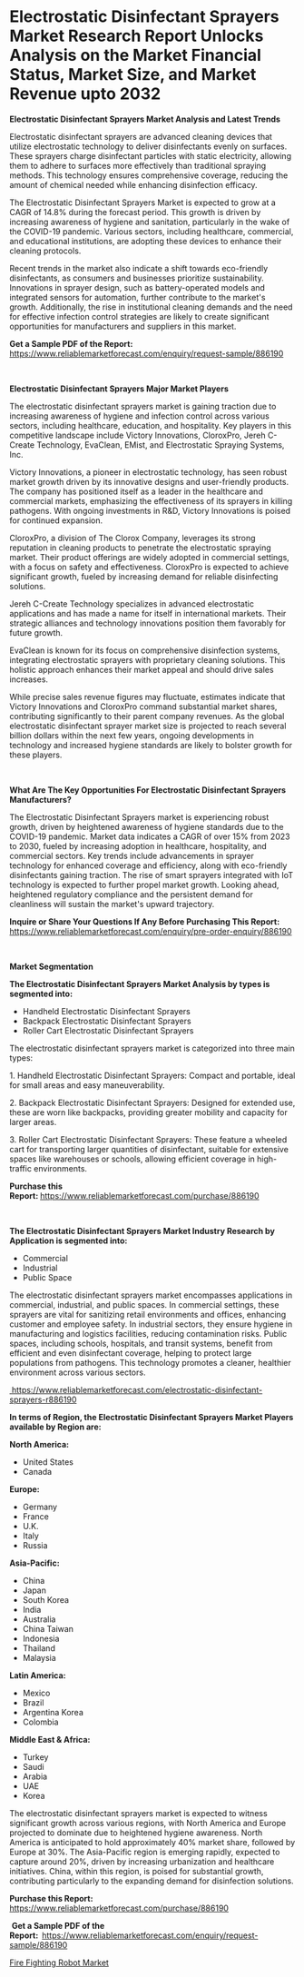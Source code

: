 <p><h1>Electrostatic Disinfectant Sprayers Market Research Report Unlocks Analysis on the Market Financial Status, Market Size, and Market Revenue upto 2032</h1></p><p><strong>Electrostatic Disinfectant Sprayers Market Analysis and Latest Trends</strong></p>
<p><p>Electrostatic disinfectant sprayers are advanced cleaning devices that utilize electrostatic technology to deliver disinfectants evenly on surfaces. These sprayers charge disinfectant particles with static electricity, allowing them to adhere to surfaces more effectively than traditional spraying methods. This technology ensures comprehensive coverage, reducing the amount of chemical needed while enhancing disinfection efficacy.</p><p>The Electrostatic Disinfectant Sprayers Market is expected to grow at a CAGR of 14.8% during the forecast period. This growth is driven by increasing awareness of hygiene and sanitation, particularly in the wake of the COVID-19 pandemic. Various sectors, including healthcare, commercial, and educational institutions, are adopting these devices to enhance their cleaning protocols. </p><p>Recent trends in the market also indicate a shift towards eco-friendly disinfectants, as consumers and businesses prioritize sustainability. Innovations in sprayer design, such as battery-operated models and integrated sensors for automation, further contribute to the market's growth. Additionally, the rise in institutional cleaning demands and the need for effective infection control strategies are likely to create significant opportunities for manufacturers and suppliers in this market.</p></p>
<p><strong>Get a Sample PDF of the Report:&nbsp;</strong> <a href="https://www.reliablemarketforecast.com/enquiry/request-sample/886190?utm_campaign=2280&utm_medium=2&utm_source=Github&utm_content=ia&utm_term=21022025&utm_id=electrostatic-disinfectant-sprayers">https://www.reliablemarketforecast.com/enquiry/request-sample/886190</a></p>
<p>&nbsp;</p>
<p><strong>Electrostatic Disinfectant Sprayers Major Market Players</strong></p>
<p><p>The electrostatic disinfectant sprayers market is gaining traction due to increasing awareness of hygiene and infection control across various sectors, including healthcare, education, and hospitality. Key players in this competitive landscape include Victory Innovations, CloroxPro, Jereh C-Create Technology, EvaClean, EMist, and Electrostatic Spraying Systems, Inc.</p><p>Victory Innovations, a pioneer in electrostatic technology, has seen robust market growth driven by its innovative designs and user-friendly products. The company has positioned itself as a leader in the healthcare and commercial markets, emphasizing the effectiveness of its sprayers in killing pathogens. With ongoing investments in R&D, Victory Innovations is poised for continued expansion.</p><p>CloroxPro, a division of The Clorox Company, leverages its strong reputation in cleaning products to penetrate the electrostatic spraying market. Their product offerings are widely adopted in commercial settings, with a focus on safety and effectiveness. CloroxPro is expected to achieve significant growth, fueled by increasing demand for reliable disinfecting solutions.</p><p>Jereh C-Create Technology specializes in advanced electrostatic applications and has made a name for itself in international markets. Their strategic alliances and technology innovations position them favorably for future growth.</p><p>EvaClean is known for its focus on comprehensive disinfection systems, integrating electrostatic sprayers with proprietary cleaning solutions. This holistic approach enhances their market appeal and should drive sales increases.</p><p>While precise sales revenue figures may fluctuate, estimates indicate that Victory Innovations and CloroxPro command substantial market shares, contributing significantly to their parent company revenues. As the global electrostatic disinfectant sprayer market size is projected to reach several billion dollars within the next few years, ongoing developments in technology and increased hygiene standards are likely to bolster growth for these players.</p></p>
<p>&nbsp;</p>
<p><strong>What Are The Key Opportunities For Electrostatic Disinfectant Sprayers Manufacturers?</strong></p>
<p><p>The Electrostatic Disinfectant Sprayers market is experiencing robust growth, driven by heightened awareness of hygiene standards due to the COVID-19 pandemic. Market data indicates a CAGR of over 15% from 2023 to 2030, fueled by increasing adoption in healthcare, hospitality, and commercial sectors. Key trends include advancements in sprayer technology for enhanced coverage and efficiency, along with eco-friendly disinfectants gaining traction. The rise of smart sprayers integrated with IoT technology is expected to further propel market growth. Looking ahead, heightened regulatory compliance and the persistent demand for cleanliness will sustain the market's upward trajectory.</p></p>
<p><strong>Inquire or Share Your Questions If Any Before Purchasing This Report:</strong> <a href="https://www.reliablemarketforecast.com/enquiry/pre-order-enquiry/886190?utm_campaign=2280&utm_medium=2&utm_source=Github&utm_content=ia&utm_term=21022025&utm_id=electrostatic-disinfectant-sprayers">https://www.reliablemarketforecast.com/enquiry/pre-order-enquiry/886190</a></p>
<p>&nbsp;</p>
<p><strong>Market Segmentation</strong></p>
<p><strong>The Electrostatic Disinfectant Sprayers Market Analysis by types is segmented into:</strong></p>
<p><ul><li>Handheld Electrostatic Disinfectant Sprayers</li><li>Backpack Electrostatic Disinfectant Sprayers</li><li>Roller Cart Electrostatic Disinfectant Sprayers</li></ul></p>
<p><p>The electrostatic disinfectant sprayers market is categorized into three main types: </p><p>1. Handheld Electrostatic Disinfectant Sprayers: Compact and portable, ideal for small areas and easy maneuverability.</p><p>2. Backpack Electrostatic Disinfectant Sprayers: Designed for extended use, these are worn like backpacks, providing greater mobility and capacity for larger areas.</p><p>3. Roller Cart Electrostatic Disinfectant Sprayers: These feature a wheeled cart for transporting larger quantities of disinfectant, suitable for extensive spaces like warehouses or schools, allowing efficient coverage in high-traffic environments.</p></p>
<p><strong>Purchase this Report:&nbsp;</strong><a href="https://www.reliablemarketforecast.com/purchase/886190?utm_campaign=2280&utm_medium=2&utm_source=Github&utm_content=ia&utm_term=21022025&utm_id=electrostatic-disinfectant-sprayers">https://www.reliablemarketforecast.com/purchase/886190</a></p>
<p>&nbsp;</p>
<p><strong>The Electrostatic Disinfectant Sprayers Market Industry Research by Application is segmented into:</strong></p>
<p><ul><li>Commercial</li><li>Industrial</li><li>Public Space</li></ul></p>
<p><p>The electrostatic disinfectant sprayers market encompasses applications in commercial, industrial, and public spaces. In commercial settings, these sprayers are vital for sanitizing retail environments and offices, enhancing customer and employee safety. In industrial sectors, they ensure hygiene in manufacturing and logistics facilities, reducing contamination risks. Public spaces, including schools, hospitals, and transit systems, benefit from efficient and even disinfectant coverage, helping to protect large populations from pathogens. This technology promotes a cleaner, healthier environment across various sectors.</p></p>
<p><a href="https://www.reliablemarketforecast.com/electrostatic-disinfectant-sprayers-r886190?utm_campaign=2280&utm_medium=2&utm_source=Github&utm_content=ia&utm_term=21022025&utm_id=electrostatic-disinfectant-sprayers">&nbsp;https://www.reliablemarketforecast.com/electrostatic-disinfectant-sprayers-r886190</a></p>
<p><strong>In terms of Region, the Electrostatic Disinfectant Sprayers Market Players available by Region are:</strong></p>
<p>
    <p> <strong> North America: </strong>
        <ul>
            <li>United States</li>
            <li>Canada</li>
        </ul>
        </p> 
    <p> <strong> Europe: </strong>
        <ul>
            <li>Germany</li>
            <li>France</li>
            <li>U.K.</li>
            <li>Italy</li>
            <li>Russia</li>
        </ul>
        </p> 
    <p> <strong> Asia-Pacific: </strong>
        <ul>
            <li>China</li>
            <li>Japan</li>
            <li>South Korea</li>
            <li>India</li>
            <li>Australia</li>
            <li>China Taiwan</li>
            <li>Indonesia</li>
            <li>Thailand</li>
            <li>Malaysia</li>
        </ul>
        </p> 
    <p> <strong> Latin America: </strong>
        <ul>
            <li>Mexico</li>
            <li>Brazil</li>
            <li>Argentina Korea</li>
            <li>Colombia</li>
        </ul>
        </p> 
    <p> <strong> Middle East & Africa: </strong>
        <ul>
            <li>Turkey</li>
            <li>Saudi</li>
            <li>Arabia</li>
            <li>UAE</li>
            <li>Korea</li>
        </ul>
    </p>
    </p>
<p><p>The electrostatic disinfectant sprayers market is expected to witness significant growth across various regions, with North America and Europe projected to dominate due to heightened hygiene awareness. North America is anticipated to hold approximately 40% market share, followed by Europe at 30%. The Asia-Pacific region is emerging rapidly, expected to capture around 20%, driven by increasing urbanization and healthcare initiatives. China, within this region, is poised for substantial growth, contributing particularly to the expanding demand for disinfection solutions.</p></p>
<p><strong>Purchase this Report: </strong><a href="https://www.reliablemarketforecast.com/purchase/886190?utm_campaign=2280&utm_medium=2&utm_source=Github&utm_content=ia&utm_term=21022025&utm_id=electrostatic-disinfectant-sprayers">https://www.reliablemarketforecast.com/purchase/886190</a></p>
<p>&nbsp;<strong>Get a Sample PDF of the Report:&nbsp;&nbsp;</strong><a href="https://www.reliablemarketforecast.com/enquiry/request-sample/886190?utm_campaign=2280&utm_medium=2&utm_source=Github&utm_content=ia&utm_term=21022025&utm_id=electrostatic-disinfectant-sprayers">https://www.reliablemarketforecast.com/enquiry/request-sample/886190</a></p>
<p><strong></strong></p>
<p><p><a href="https://github.com/nafidurii/Market-Research-Report-List-1/blob/main/fire-fighting-robot-market.md?utm_campaign=2280&utm_medium=2&utm_source=Github&utm_content=ia&utm_term=21022025&utm_id=electrostatic-disinfectant-sprayers">Fire Fighting Robot Market</a></p></p>